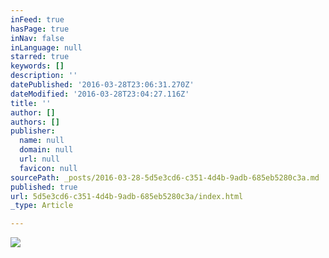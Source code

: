 ```yaml
---
inFeed: true
hasPage: true
inNav: false
inLanguage: null
starred: true
keywords: []
description: ''
datePublished: '2016-03-28T23:06:31.270Z'
dateModified: '2016-03-28T23:04:27.116Z'
title: ''
author: []
authors: []
publisher:
  name: null
  domain: null
  url: null
  favicon: null
sourcePath: _posts/2016-03-28-5d5e3cd6-c351-4d4b-9adb-685eb5280c3a.md
published: true
url: 5d5e3cd6-c351-4d4b-9adb-685eb5280c3a/index.html
_type: Article

---
```

![](https://the-grid-user-content.s3-us-west-2.amazonaws.com/6efe62d0-3188-495a-9472-6b5b60e04e30.jpg)